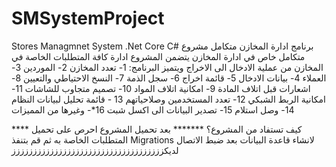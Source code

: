 # SMSystemProject
Stores Managmnet System .Net Core C#   برنامج ادارة المخازن متكامل 
مشروع متكامل خاص في ادارة المخازن 
يتضمن المشروع ادارة كافة المتطلبات الخاصة في المخازن من عملية الادخال الى الاخراج ويتميز البرنامج:
1- تعدد المخازن
2- الموردين
3- العملاء
4- بيانات الادخال
5- قائمة اخراج 
6- سجل الذمة
7- النسخ الاحتياطي والتعيين
8- اشعارات قبل اتلاف المادة
9- امكانية اتلاف المواد
10- تصميم متجاوب للشاشات
11- امكانية الربط الشبكي 
12- تعدد المستخدمين وصلاحياتهم
13 - قائمة تحليل لبيانات النظام
14- وصل استلام
15- تصدير البيانات الى اكسل شبت
16*- وغيرها من المميزات



**** كيف تستفاد من المشروع؟ *******
بعد تحميل المشروع احرص على تحميل المتطلبات الخاصة به 
ثم قم بتنفذ Migrations
لانشاء قاعدة البيانات بعد ضبط الاتصال لديكزززززززززززززززززززززززززززززززززززز
